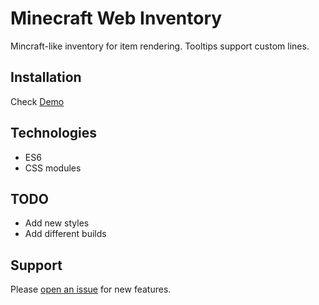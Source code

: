 # Minecraft Web Inventory

Mincraft-like inventory for item rendering. Tooltips support custom lines.

## Installation

Check [Demo](https://fl0ppat.github.io/MWI/)

## Technologies

- ES6
- CSS modules

## TODO

- Add new styles
- Add different builds

## Support

Please [open an issue](https://github.com/fl0ppat/MWI/issues/new) for new features.
